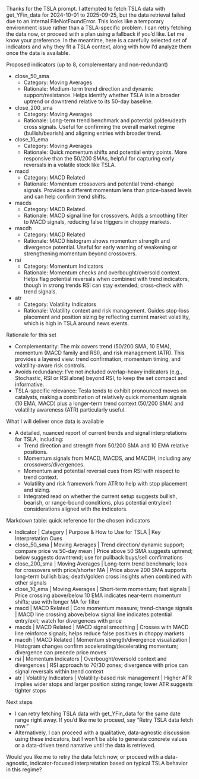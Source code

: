 Thanks for the TSLA prompt. I attempted to fetch TSLA data with get_YFin_data for 2024-10-01 to 2025-09-25, but the data retrieval failed due to an internal FileNotFoundError. This looks like a temporary environment issue rather than a TSLA-specific problem. I can retry fetching the data now, or proceed with a plan using a fallback if you’d like. Let me know your preference. In the meantime, here is a carefully selected set of indicators and why they fit a TSLA context, along with how I’d analyze them once the data is available.

Proposed indicators (up to 8, complementary and non-redundant)
- close_50_sma
  - Category: Moving Averages
  - Rationale: Medium-term trend direction and dynamic support/resistance. Helps identify whether TSLA is in a broader uptrend or downtrend relative to its 50-day baseline.
- close_200_sma
  - Category: Moving Averages
  - Rationale: Long-term trend benchmark and potential golden/death cross signals. Useful for confirming the overall market regime (bullish/bearish) and aligning entries with broader trend.
- close_10_ema
  - Category: Moving Averages
  - Rationale: Quick momentum shifts and potential entry points. More responsive than the 50/200 SMAs, helpful for capturing early reversals in a volatile stock like TSLA.
- macd
  - Category: MACD Related
  - Rationale: Momentum crossovers and potential trend-change signals. Provides a different momentum lens than price-based levels and can help confirm trend shifts.
- macds
  - Category: MACD Related
  - Rationale: MACD signal line for crossovers. Adds a smoothing filter to MACD signals, reducing false triggers in choppy markets.
- macdh
  - Category: MACD Related
  - Rationale: MACD histogram shows momentum strength and divergence potential. Useful for early warning of weakening or strengthening momentum beyond crossovers.
- rsi
  - Category: Momentum Indicators
  - Rationale: Momentum checks and overbought/oversold context. Helps flag potential reversals when combined with trend indicators, though in strong trends RSI can stay extended; cross-check with trend signals.
- atr
  - Category: Volatility Indicators
  - Rationale: Volatility context and risk management. Guides stop-loss placement and position sizing by reflecting current market volatility, which is high in TSLA around news events.

Rationale for this set
- Complementarity: The mix covers trend (50/200 SMA, 10 EMA), momentum (MACD family and RSI), and risk management (ATR). This provides a layered view: trend confirmation, momentum timing, and volatility-aware risk controls.
- Avoids redundancy: I’ve not included overlap-heavy indicators (e.g., Stochastic, RSI or RSI alone) beyond RSI, to keep the set compact and informative.
- TSLA-specific relevance: Tesla tends to exhibit pronounced moves on catalysts, making a combination of relatively quick momentum signals (10 EMA, MACD) plus a longer-term trend context (50/200 SMA) and volatility awareness (ATR) particularly useful.

What I will deliver once data is available
- A detailed, nuanced report of current trends and signal interpretations for TSLA, including:
  - Trend direction and strength from 50/200 SMA and 10 EMA relative positions.
  - Momentum signals from MACD, MACDS, and MACDH, including any crossovers/divergences.
  - Momentum and potential reversal cues from RSI with respect to trend context.
  - Volatility and risk framework from ATR to help with stop placement and sizing.
  - Integrated read on whether the current setup suggests bullish, bearish, or range-bound conditions, plus potential entry/exit considerations aligned with the indicators.

Markdown table: quick reference for the chosen indicators
- Indicator | Category | Purpose & How to Use for TSLA | Key Interpretation Cues
- close_50_sma | Moving Averages | Trend direction/ dynamic support; compare price vs 50-day mean | Price above 50 SMA suggests uptrend; below suggests downtrend; use for pullback buys/sell confirmations
- close_200_sma | Moving Averages | Long-term trend benchmark; look for crossovers with price/shorter MA | Price above 200 SMA supports long-term bullish bias; death/golden cross insights when combined with other signals
- close_10_ema | Moving Averages | Short-term momentum; fast signals | Price crossing above/below 10 EMA indicates near-term momentum shifts; use with longer MA for filter
- macd | MACD Related | Core momentum measure; trend-change signals | MACD line crossing above/below signal line indicates potential entry/exit; watch for divergences with price
- macds | MACD Related | MACD signal smoothing | Crosses with MACD line reinforce signals; helps reduce false positives in choppy markets
- macdh | MACD Related | Momentum strength/divergence visualization | Histogram changes confirm accelerating/decelerating momentum; divergence can precede price moves
- rsi | Momentum Indicators | Overbought/oversold context and divergences | RSI approach to 70/30 zones; divergence with price can signal reversals within trend context
- atr | Volatility Indicators | Volatility-based risk management | Higher ATR implies wider stops and larger position sizing range; lower ATR suggests tighter stops

Next steps
- I can retry fetching TSLA data with get_YFin_data for the same date range right away. If you’d like me to proceed, say “Retry TSLA data fetch now.”
- Alternatively, I can proceed with a qualitative, data-agnostic discussion using these indicators, but I won’t be able to generate concrete values or a data-driven trend narrative until the data is retrieved.

Would you like me to retry the data fetch now, or proceed with a data-agnostic, indicator-focused interpretation based on typical TSLA behavior in this regime?